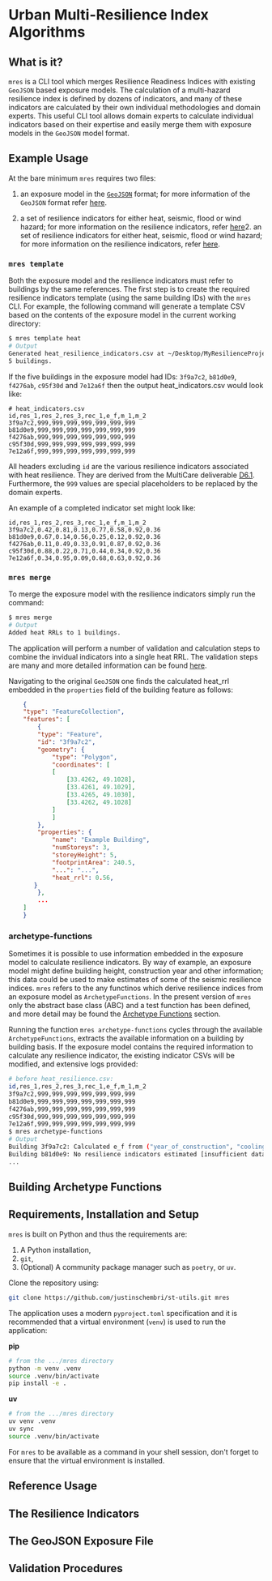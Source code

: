 # Urban Multi-Resilience Index Algorithms

## What is it?

`mres` is a CLI tool which merges Resilience Readiness Indices with existing
`GeoJSON` based exposure models. The calculation of a multi-hazard resilience
index is defined by dozens of indicators, and many of these indicators are
calculated by their own individual methodologies and domain experts. This useful
CLI tool allows domain experts to calculate individual indicators based on their
expertise and easily merge them with exposure models in the `GeoJSON` model
format.

## Example Usage

At the bare minimum `mres` requires two files:

1. an exposure model in the [`GeoJSON`](https://geojson.org/) format; for more
   information of the `GeoJSON` format refer [here](#the-geojson-exposure-file).

2. a set of resilience indicators for either heat, seismic, flood or wind
   hazard; for more information on the resilience indicators, refer [here]()2.
   an set of resilience indicators for either heat, seismic, flood or wind
   hazard; for more information on the resilience indicators, refer
   [here](#the-resilience-indicators).

### `mres template`

Both the exposure model and the resilience indicators must refer to buildings by
the same references. The first step is to create the required resilience
indicators template (using the same building IDs) with the `mres` CLI. For
example, the following command will generate a template CSV based on the
contents of the exposure model in the current working directory:

```bash
$ mres template heat
# Output
Generated heat_resilience_indicators.csv at ~/Desktop/MyResilienceProject for
5 buildings.
```

If the five buildings in the exposure model had IDs: `3f9a7c2`, `b81d0e9`,
`f4276ab`, `c95f30d` and `7e12a6f` then the output
heat_indicators.csv would look like:

```csv
# heat_indicators.csv
id,res_1,res_2,res_3,rec_1,e_f,m_1,m_2
3f9a7c2,999,999,999,999,999,999,999
b81d0e9,999,999,999,999,999,999,999
f4276ab,999,999,999,999,999,999,999
c95f30d,999,999,999,999,999,999,999
7e12a6f,999,999,999,999,999,999,999
```

All headers excluding `id` are the various resilience indicators associated with
heat resilience. They are derived from the MultiCare deliverable
[D6.1](https://multicare-project.eu/wp-content/uploads/2024/09/D6.1-Framework-and-rating-system-for-resilient-buildings.pdf).
Furthermore, the `999` values are special placeholders to be replaced by the
domain experts. 

An example of a completed indicator set might look like:

```csv
id,res_1,res_2,res_3,rec_1,e_f,m_1,m_2
3f9a7c2,0.42,0.81,0.13,0.77,0.58,0.92,0.36
b81d0e9,0.67,0.14,0.56,0.25,0.12,0.92,0.36
f4276ab,0.11,0.49,0.33,0.91,0.87,0.92,0.36
c95f30d,0.88,0.22,0.71,0.44,0.34,0.92,0.36
7e12a6f,0.34,0.95,0.09,0.68,0.63,0.92,0.36
```

### `mres merge`

To merge the exposure model with the resilience indicators simply run the
command:

```bash
$ mres merge  
# Output
Added heat RRLs to 1 buildings.
```

The application will perform a number of validation and calculation steps to
combine the invidual indicators into a single heat RRL. The validation steps are
many and more detailed information can be found [here](#validation-procedures).

Navigating to the original `GeoJSON` one finds the calculated heat_rrl embedded
in the `properties` field of the building feature as follows:

```json
    {
    "type": "FeatureCollection",
    "features": [
        {
        "type": "Feature",
        "id": "3f9a7c2",
        "geometry": {
            "type": "Polygon",
            "coordinates": [
            [
                [33.4262, 49.1028],
                [33.4261, 49.1029],
                [33.4265, 49.1030],
                [33.4262, 49.1028]
            ]
            ]
        },
        "properties": {
            "name": "Example Building",
            "numStoreys": 3,
            "storeyHeight": 5,
            "footprintArea": 240.5,
            "...": "...",
            "heat_rrl": 0.56,
       }
        },
        ...
    ]
    }
```

### archetype-functions

Sometimes it is possible to use information embedded in the exposure model to
calculate resilience indicators. By way of example, an exposure model might
define building height, construction year and other information; this data could
be used to make estimates of some of the seismic resilience indices. `mres`
refers to the any functinos which derive resilience indices from an exposure
model as `ArchetypeFunctions`. In the present version of `mres` only the
abstract base class (ABC) and a test function has been defined, and more detail
may be found the [Archetype Functions](#building-archetype-functions) section.

Running the function `mres archetype-functions` cycles through the available
`ArchetypeFunctions`, extracts the available information on a building by
building basis. If the exposure model contains the required information to
calculate any resilience indicator, the existing indicator CSVs will be
modified, and extensive logs provided:

```bash
# before heat_resilience.csv:
id,res_1,res_2,res_3,rec_1,e_f,m_1,m_2
3f9a7c2,999,999,999,999,999,999,999
b81d0e9,999,999,999,999,999,999,999
f4276ab,999,999,999,999,999,999,999
c95f30d,999,999,999,999,999,999,999
7e12a6f,999,999,999,999,999,999,999
$ mres archetype-functions
# Output
Building 3f9a7c2: Calculated e_f from ("year_of_construction", "cooling_system")
Building b81d0e9: No resilience indicators estimated [insufficient data]
...
```

## Building Archetype Functions

## Requirements, Installation and Setup

`mres` is built on Python and thus the requirements are:

1. A Python installation,
2. `git`,
3. (Optional) A community package manager such as `poetry`, or `uv`.

Clone the repository using:

```bash
git clone https://github.com/justinschembri/st-utils.git mres
```

The application uses a modern `pyproject.toml` specification and it is
recommended that a virtual environment (`venv`) is used to run the application:

**pip**
```bash
# from the .../mres directory
python -m venv .venv
source .venv/bin/activate
pip install -e .
```

**uv**
```bash
# from the .../mres directory
uv venv .venv
uv sync
source .venv/bin/activate
```

For `mres` to be available as a command in your shell session, don't forget to
ensure that the virtual environment is installed.

## Reference Usage

## The Resilience Indicators

## The GeoJSON Exposure File

## Validation Procedures


